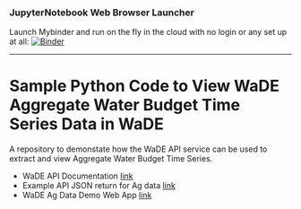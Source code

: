 ### JupyterNotebook Web Browser Launcher
Launch Mybinder and run on the fly in the cloud with no login or any set up at all:
[![Binder](https://mybinder.org/badge.svg)](https://mybinder.org/v2/gh/WSWCWaterDataExchange/JupyterNotebooks/master?filepath=WaDE_AggregateAPI_Sample)


***
# Sample Python Code to View WaDE Aggregate Water Budget Time Series Data in WaDE
A repository to demonstate how the WaDE API service can be used to extract and view Aggregate Water Budget Time Series.

- WaDE API Documentation [link](https://api.westernstateswater.org/api-reference/aggregate-water-budget-time-series-data)
- Example API JSON return for Ag data [link](https://wade-api.azure-api.net/v1/AggregatedAmounts?ReportingUnitUUID=UTag_RU1&key=beba8a9dd8724fabb3b16d2a415e9aab)
- WaDE Ag Data Demo Web App [link](https://waterdataexchangewswc.shinyapps.io/AggregatedBudgetWaterUseDemo/)